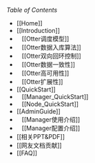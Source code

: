 *Table of Contents*

* [[Home]]
* [[Introduction]]<br/>
* &nbsp;&nbsp;&nbsp;[[Otter调度模型]]
* &nbsp;&nbsp;&nbsp;[[Otter数据入库算法]]
* &nbsp;&nbsp;&nbsp;[[Otter双向回环控制]]
* &nbsp;&nbsp;&nbsp;[[Otter数据一致性]]
* &nbsp;&nbsp;&nbsp;[[Otter高可用性]]
* &nbsp;&nbsp;&nbsp;[[Otter扩展性]]
* [[QuickStart]]<br/>
* &nbsp;&nbsp;&nbsp;[[Manager_QuickStart]]
* &nbsp;&nbsp;&nbsp;[[Node_QuickStart]]
* [[AdminGuide]]
* &nbsp;&nbsp;&nbsp;[[Manager使用介绍]]
* &nbsp;&nbsp;&nbsp;[[Manager配置介绍]]
* [[相关PPT&PDF]]
* [[网友文档贡献]]
* [[FAQ]]